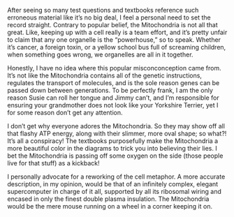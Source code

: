 After seeing so many test questions and textbooks reference such erroneous material like it’s no big deal, I feel a personal need to set the record straight. Contrary to popular belief, the Mitochondria is not all that great. Like, keeping up with a cell really is a team effort, and it’s pretty unfair to claim that any one organelle is the “powerhouse,” so to speak. Whether it’s cancer, a foreign toxin, or a yellow school bus full of screaming children, when something goes wrong, we organelles are all in it together.

Honestly, I have no idea where this popular misconconception came from. It’s not like the Mitochondria contains all of the genetic instructions, regulates the transport of molecules, and is the sole reason genes can be passed down between generations. To be perfectly frank, I am the only reason Susie can roll her tongue and Jimmy can’t, and I’m responsible for ensuring your grandmother does not look like your Yorkshire Terrier, yet I for some reason don’t get any attention.

I don’t get why everyone adores the Mitochondria. So they may show off all that flashy ATP energy, along with their slimmer, more oval shape; so what?! It’s all a conspiracy! The textbooks purposefully make the Mitochondria a more beautiful color in the diagrams to trick you into believing their lies. I bet the Mitochondria is passing off some oxygen on the side (those people live for that stuff) as a kickback!

I personally advocate for a reworking of the cell metaphor. A more accurate description, in my opinion, would be that of an infinitely complex, elegant supercomputer in charge of it all, supported by all its ribosomal wiring and encased in only the finest double plasma insulation. The Mitochondria would be the mere mouse running on a wheel in a corner keeping it on.
